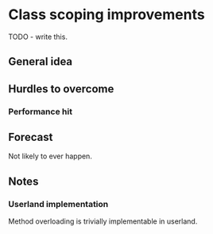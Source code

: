 # Class scoping improvements

TODO - write this.

## General idea


## Hurdles to overcome



### Performance hit


## Forecast

Not likely to ever happen.

## Notes

### Userland implementation

Method overloading is trivially implementable in userland.

